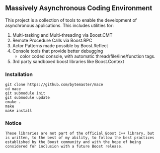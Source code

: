 Massively Asynchronous Coding Environment 
-----------------------------------------

This project is a collection of tools to enable the development of asynchronous
applications.  This includes utilities for:
  
  1) Multi-tasking and Multi-threading via Boost.CMT
  2) Remote Procedure Calls via Boost.RPC
  3) Actor Patterns made possible by Boost.Reflect 
  4) Console tools that provide better debugging 
      - color coded console, with automatic thread/file/line/function tags.
  5) 3rd party sandboxed boost libraries like Boost.Context

### Installation 

    git clone https://github.com/bytemaster/mace
    cd mace
    git submodule init
    git submodule update
    cmake .
    make
    make install


### Notice 

    These libraries are not part of the official Boost C++ library, but
    is written, to the best of my ability, to follow the best practices
    established by the Boost community and with the hope of being 
    considered for inclusion with a future Boost release.
